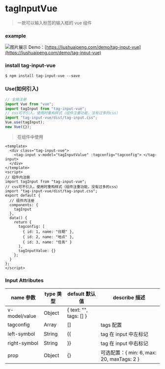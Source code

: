 # tagInputVue

> 一款可以输入标签的输入框的 vue 组件

### example

![图片展示](https://www.baidu.com/img/baidu_jgylogo3.gif)
Demo：[https://liushuaipeng.com/demo/tag-input-vue](https://liushuaipeng.com/demo/tag-input-vue)

### install tag-input-vue

```
$ npm install tag-input-vue --save
```

### Use(如何引入)

```javascript
// 全局注册
import Vue from "vue";
import tagInput from "tag-input-vue";
// css可不引入，使用时重构样式（组件注重功能，没有过多的css）
import "tag-input-vue/dist/tag-input.css";
Vue.use(tagInput);
new Vue({});
```

> 在组件中使用

```vue
<template>
  <div class="tag-input-vue">
    <tag-input v-model="tagInputValue" :tagconfig="tagconfig"> </tag-input>
  </div>
</template>
<script>
// 组件内注册
import tagInput from "tag-input-vue";
// css可不引入，使用时重构样式（组件注重功能，没有过多的css）
import "tag-input-vue/dist/tag-input.css";
export default {
  // 组件内注册
  components: {
    tagInput
  },
  data() {
    return {
      tagconfig: [
        { id: 1, name: "日期" },
        { id: 2, name: "地点" },
        { id: 3, name: "任务" }
      ],
      tagInputValue: {}
    };
  }
};
</script>
```

### Input Attributes

| name 参数     | type 类型 | default 默认值         | describe 描述                             |
| ------------- | --------- | ---------------------- | ----------------------------------------- |
| v-model/value | Object    | { text: "", tags: [] } |                                           |
| tagconfig     | Array     | []                     | tags 配置                                 |
| left-symbol   | String    | {{                     | tag 在 input 中左标记                     |
| right-symbol  | String    | }}                     | tag 在 input 中右标记                     |
| prop          | Object    | {}                     | 可选配置：{ min: 6, max: 20, maxTags: 2 } |
